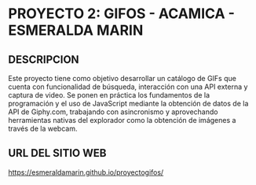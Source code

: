 # PROYECTO 2: GIFOS - ACAMICA - ESMERALDA MARIN

## DESCRIPCION

Este proyecto tiene como objetivo desarrollar un catálogo de GIFs que cuenta con funcionalidad de búsqueda, interacción con una API externa y captura de video. Se ponen en práctica los fundamentos de la programación y el uso de JavaScript mediante la obtención de datos de la API de Giphy.com, trabajando con asincronismo y aprovechando herramientas nativas del explorador como la obtención de imágenes a través de la webcam.

## URL DEL SITIO WEB

https://esmeraldamarin.github.io/proyectogifos/
